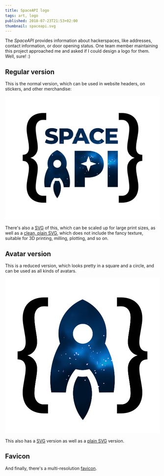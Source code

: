 ```yaml
---
title: SpaceAPI logo
tags: art, logo
published: 2018-07-23T21:53+02:00
thumbnail: spaceapi.svg
---
```


The *SpaceAPI* provides information about hackerspaces, like addresses, contact information, or door opening status. One team member maintaining this project approached me and asked if I could design a logo for them. Well, sure! :)

## Regular version

This is the normal version, which can be used in website headers, on stickers, and other merchandise:

[![SpaceAPI logo](spaceapi.png)](spaceapi.png)

There's also a [SVG](spaceapi.svg) of this, which can be scaled up for large print sizes, as well as a [clean, plain SVG](spaceapi-plain.svg), which does not include the fancy texture, suitable for 3D printing, milling, plotting, and so on.

## Avatar version

This is a reduced version, which looks pretty in a square and a circle, and can be used as all kinds of avatars.

[![SpaceAPI avatar](spaceapi-avatar.png)](spaceapi-avatar.png)

This also has a [SVG](spaceapi-avatar.svg) version as well as a [plain SVG](spaceapi-avatar-plain.svg) version.

## Favicon

And finally, there's a multi-resolution [favicon](favicon.ico).
